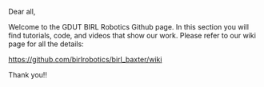 Dear all,

Welcome to the GDUT BIRL Robotics Github page. In this section you will find tutorials, code, and videos that show our work. Please refer to our wiki page for all the details:

https://github.com/birlrobotics/birl_baxter/wiki

Thank you!!
  
